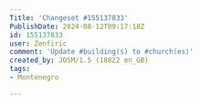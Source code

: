 ```yaml
---
Title: 'Changeset #155137833'
PublishDate: 2024-08-12T09:17:18Z
id: 155137833
user: Zenfiric
comment: 'Update #building(s) to #church(es)'
created_by: JOSM/1.5 (18822 en_GB)
tags:
- Montenegro

---
```

